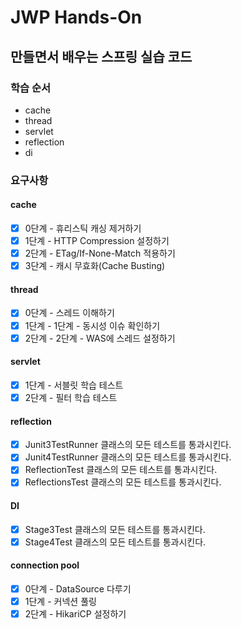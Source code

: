 # JWP Hands-On

## 만들면서 배우는 스프링 실습 코드

### 학습 순서
- cache
- thread
- servlet
- reflection
- di

### 요구사항

#### cache

- [x] 0단계 - 휴리스틱 캐싱 제거하기
- [x] 1단계 - HTTP Compression 설정하기
- [x] 2단계 - ETag/If-None-Match 적용하기
- [x] 3단계 - 캐시 무효화(Cache Busting)

#### thread

- [x] 0단계 - 스레드 이해하기
- [x] 1단계 - 1단계 - 동시성 이슈 확인하기
- [x] 2단계 - 2단계 - WAS에 스레드 설정하기

#### servlet

- [x] 1단계 - 서블릿 학습 테스트
- [x] 2단계 - 필터 학습 테스트

#### reflection

- [x] Junit3TestRunner 클래스의 모든 테스트를 통과시킨다.
- [x] Junit4TestRunner 클래스의 모든 테스트를 통과시킨다.
- [x] ReflectionTest 클래스의 모든 테스트를 통과시킨다.
- [x] ReflectionsTest 클래스의 모든 테스트를 통과시킨다.

#### DI

- [x] Stage3Test 클래스의 모든 테스트를 통과시킨다.
- [x] Stage4Test 클래스의 모든 테스트를 통과시킨다.

#### connection pool
- [x] 0단계 - DataSource 다루기
- [x] 1단계 - 커넥션 풀링
- [x] 2단계 - HikariCP 설정하기
